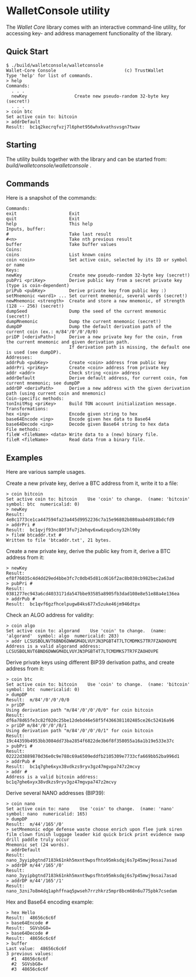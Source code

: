 # WalletConsole utility

The *Wallet Core* library comes with an interactive command-line utility, for accessing key- and address management functionality of the library. 

## Quick Start

    $ ./build/walletconsole/walletconsole 
    Wallet-Core Console                          (c) TrustWallet
    Type 'help' for list of commands.
    > help
    Commands:
      . . .
      newKey                  Create new pseudo-random 32-byte key (secret!)
      . . .
    > coin btc
    Set active coin to: bitcoin
    > addrDefault
    Result:  bc1q2kecrqfvzj7l6phet956whxkvathsvsgn7twav

## Starting

The utility builds together with the library and can be started from: *build/walletconsole/walletconsole* .

## Commands

Here is a snapshot of the commands:

    Commands:
    exit                    Exit
    quit                    Exit
    help                    This help
    Inputs, buffer:
    #                       Take last result
    #<n>                    Take nth previous result
    buffer                  Take buffer values
    Coins:
    coins                   List known coins
    coin <coin>             Set active coin, selected by its ID or symbol or name
    Keys:
    newKey                  Create new pseudo-random 32-byte key (secret!)
    pubPri <priKey>         Derive public key from a secret private key (type is coin-dependent)
    priPub <pubKey>         Derive private key from public key :)
    setMnemonic <word1> ... Set current mnemonic, several words (secret!)
    newMnemonic <strength>  Create and store a new mnemonic, of strength (128 -- 256) (secret!)
    dumpSeed                Dump the seed of the current mnemonic (secret!)
    dumpMnemonic            Dump the current mnemonic (secret!)
    dumpDP                  Dump the default derivation path of the current coin (ex.: m/84'/0'/0'/0/0)
    priDP [<derivPath>]     Derive a new private key for the coin, from the current mnemonic and given derivation path.
                            If derivation path is missing, the default one is used (see dumpDP).
    Addresses:
    addrPub <pubKey>        Create <coin> address from public key
    addrPri <priKey>        Create <coin> address from private key
    addr <addr>             Check string <coin> address
    addrDefault             Derive default address, for current coin, fom current mnemonic; see dumpDP
    addrDP <derivPath>      Derive a new address with the given derivation path (using current coin and mnemonic)
    Coin-specific methods:
    tonInitMsg <priKey>     Build TON account initialization message.
    Transformations:
    hex <inp>               Encode given string to hex
    base64Encode <inp>      Encode given hex data to Base64
    base64Decode <inp>      Decode given Base64 string to hex data
    File methods:
    fileW <fileName> <data> Write data to a (new) binary file.
    fileR <fileName>        Read data from a binary file.

## Examples

Here are various sample usages.

Create a new private key, derive a BTC address from it, write it to a file:

    > coin bitcoin
    Set active coin to: bitcoin    Use 'coin' to change.  (name: 'bitcoin'  symbol: btc  numericalid: 0)
    > newKey
    Result:  4e8c1773ce1ca447594fa23a445d9952236c7a15e96802b880aab4d918bdcfd9
    > addrPri #
    Result:  bc1qvjf93nc80f3fu7j2ehqv6xw6zqa5cny32hl90y
    > fileW btcaddr.txt #
    Written to file 'btcaddr.txt', 21 bytes.

Create a new private key, derive the public key from it, derive a BTC address from it:

    > newKey
    Result:  ef8f76035c4d4dd29ed4bbe3fc7c0db45d81cd616f2ac8b038cb982bec2a63ad
    > pubPri #
    Result:  0381277ec943a6cd4033171da547bbe93585a8905fb3dad108e8e51e88a4e136ea
    > addrPub #
    Result:  bc1qvf6gzfhcelpugw84ks677x5zuke46jm946dtpx

Check an ALGO address for validity:

    > coin algo
    Set active coin to: algorand    Use 'coin' to change.  (name: 'algorand'  symbol: algo  numericalid: 283)
    > addr LCSUSBOLNVT6BND6DWWGM4DLVUYJN3PGBT4T7LTCMDMKS7TR7FZAOHOVPE
    Address is a valid algorand address:  LCSUSBOLNVT6BND6DWWGM4DLVUYJN3PGBT4T7LTCMDMKS7TR7FZAOHOVPE

Derive private keys using different BIP39 derivation paths, and create address from it:

    > coin btc
    Set active coin to: bitcoin    Use 'coin' to change.  (name: 'bitcoin'  symbol: btc  numericalid: 0)
    > dumpDP
    Result:  m/84'/0'/0'/0/0
    > priDP
    Using derivation path "m/84'/0'/0'/0/0" for coin bitcoin
    Result:  df6a78d65fe3c82f020c25be12debd46e58f5f4366381102485ce26c52416a96
    > priDP m/84'/0'/0'/0/1
    Using derivation path "m/84'/0'/0'/0/1" for coin bitcoin
    Result:  19c44359b4953bb3084dd73ba2854f6822de3b6f8f358055a16a1b19e533e37c
    > pubPri #
    Result:  02222d3889870d36e0c9e788c69a6509eddfb2105309e7733cfa669bb52ba996d1
    > addrPub #
    Result:  bc1q7ghe6xyx38vdkzs9ryv3gz47mgvpa747z2mcvy
    > addr #
    Address is a valid bitcoin address:  bc1q7ghe6xyx38vdkzs9ryv3gz47mgvpa747z2mcvy

Derive several NANO addresses (BIP39):

    > coin nano
    Set active coin to: nano    Use 'coin' to change.  (name: 'nano'  symbol: nano  numericalid: 165)
    > dumpDP
    Result:  m/44'/165'/0'
    > setMnemonic edge defense waste choose enrich upon flee junk siren film clown finish luggage leader kid quick brick print evidence swap drill paddle truly occur
    Mnemonic set (24 words).
    > addrDefault
    Result:  nano_3yyipbgtnd7183k61nkh5mxnt9wpsfhto95mksdqj6s7p45mwj9osai7asad
    > addrDP m/44'/165'/0'
    Result:  nano_3yyipbgtnd7183k61nkh5mxnt9wpsfhto95mksdqj6s7p45mwj9osai7asad
    > addrDP m/44'/165'/1'
    Result:  nano_3zni7o8m4dq1aphffnaq5pwseh7rrzhkrz5mpr8bcm68n6u775pbk7csedam

Hex and Base64 encoding example:

    > hex Hello
    Result:  48656c6c6f
    > base64Encode #
    Result:  SGVsbG8=
    > base64Decode #
    Result:  48656c6c6f
    > buffer
    Last value:  48656c6c6f
    3 previous values:
      #1  48656c6c6f
      #2  SGVsbG8=
      #3  48656c6c6f
